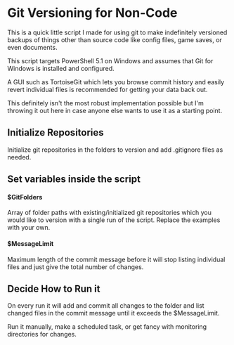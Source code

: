 # Git Versioning for Non-Code
This is a quick little script I made for using git to make indefinitely versioned backups of things other than source code like config files, game saves, or even documents.

This script targets PowerShell 5.1 on Windows and assumes that Git for Windows is installed and configured.

A GUI such as TortoiseGit which lets you browse commit history and easily revert individual files is recommended for getting your data back out.

This definitely isn't the most robust implementation possible but I'm throwing it out here in case anyone else wants to use it as a starting point.

## Initialize Repositories
Initialize git repositories in the folders to version and add .gitignore files as needed.

## Set variables inside the script

#### $GitFolders
Array of folder paths with existing/initialized git repositories which you would like to version with a single run of the script.  Replace the examples with your own.

#### $MessageLimit

Maximum length of the commit message before it will stop listing individual files and just give the total number of changes.

## Decide How to Run it

On every run it will add and commit all changes to the folder and list changed files in the commit message until it exceeds the $MessageLimit.

Run it manually, make a scheduled task, or get fancy with monitoring directories for changes.
